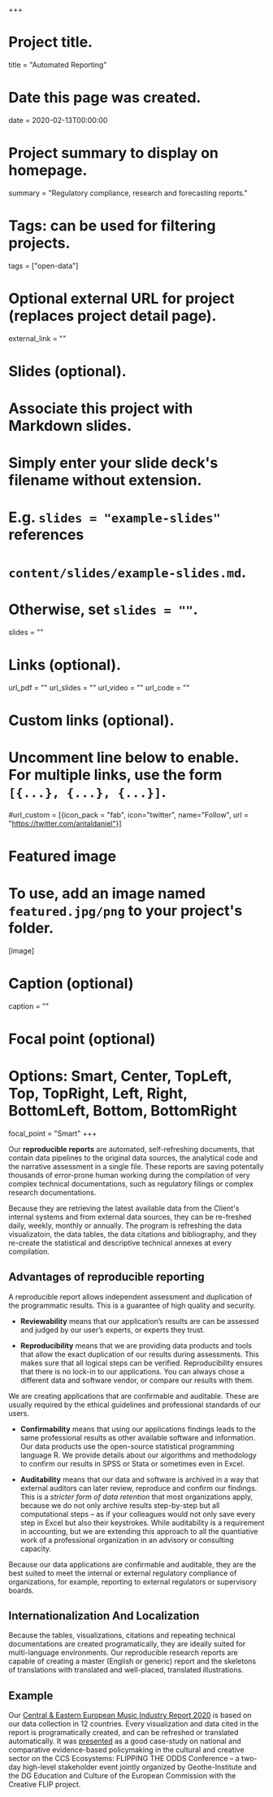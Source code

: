 +++
# Project title.
title = "Automated Reporting"

# Date this page was created.
date = 2020-02-13T00:00:00

# Project summary to display on homepage.
summary = "Regulatory compliance, research and forecasting reports."

# Tags: can be used for filtering projects.
tags = ["open-data"]

# Optional external URL for project (replaces project detail page).
external_link = ""

# Slides (optional).
#   Associate this project with Markdown slides.
#   Simply enter your slide deck's filename without extension.
#   E.g. `slides = "example-slides"` references 
#   `content/slides/example-slides.md`.
#   Otherwise, set `slides = ""`.
slides = ""

# Links (optional).
url_pdf = ""
url_slides = ""
url_video = ""
url_code = ""

# Custom links (optional).
#   Uncomment line below to enable. For multiple links, use the form `[{...}, {...}, {...}]`.
#url_custom = [{icon_pack = "fab", icon="twitter", name="Follow", url = "https://twitter.com/antaldaniel"}]

# Featured image
# To use, add an image named `featured.jpg/png` to your project's folder. 
[image]
  # Caption (optional)
  caption = ""
  
  # Focal point (optional)
  # Options: Smart, Center, TopLeft, Top, TopRight, Left, Right, BottomLeft, Bottom, BottomRight
  focal_point = "Smart"
+++

Our **reproducible reports** are automated, self-refreshing documents, that contain data pipelines to the original data sources, the analytical code and the narrative assessment in a single file.  These reports are saving potentally thousands of error-prone human working during the compilation of very complex technical documentations, such as regulatory filings or complex research documentations.

Because they are retrieving the latest available data from the Client's internal systems and from external data sources, they can be re-freshed daily, weekly, monthly or annually. The program is refreshing the data visualizatoin, the data tables, the data citations and bibliography, and they re-create the statistical and descriptive technical annexes at every compilation.

## Advantages of reproducible reporting

A reproducible report allows independent assessment and duplication of the programmatic results. This is a guarantee of high quality and security.

- **Reviewability** means that our application’s results are can be assessed and judged by our user’s experts, or experts they trust.

- **Reproducibility** means that we are providing data products and tools that allow the exact duplication of our results during assessments.  This makes sure that all logical steps can be verified. Reproducibility ensures that there is no lock-in to our applications. You can always chose a different data and software vendor, or compare our results with them.

We are creating applications that are confirmable and auditable. These are usually required by the ethical guidelines and professional standards of our users. 

- **Confirmability** means that using our applications findings leads to the same professional results as other available software and information. Our data products use the open-source statistical programming language R. We provide details about our algorithms and methodology to confirm our results in SPSS or Stata or sometimes even in Excel.

- **Auditability** means that our data and software is archived in a way that external auditors can later review, reproduce and confirm our findings.  This is a _stricter form of data retention_ that most organizations apply, because we do not only archive results step-by-step but all computational steps – as if your colleagues would not only save every step in Excel but also their keystrokes. While auditability is a requirement in accounting, but we are extending this approach to all the quantiative work of a professional organization in an advisory or consulting capacity.

Because our data applications are confirmable and auditable, they are the best suited to meet the internal or external regulatory compliance of organizations, for example, reporting to external regulators or supervisory boards. 

## Internationalization And Localization

Because the tables, visualizations, citations and repeating technical documentations are created programatically, they are ideally suited for multi-language environments. Our reproducible research reports are capable of creating a master (English or generic) report and the skeletons of translations with translated and well-placed, translated illustrations.

## Example

Our [Central & Eastern European Music Industry Report 2020](https://danielantal.eu/publication/ceereport_2020/) is based on our data collection in 12 countries. Every visualization and data cited in the report is programatically created, and can be refreshed or translated automatically. It was [presented](https://danielantal.eu/post/2020-01-30-ceereport/) as a good case-study on national and comparative evidence-based policymaking in the cultural and creative sector on the CCS Ecosystems: FLIPPING THE ODDS Conference – a two-day high-level stakeholder event jointly organized by Geothe-Institute and the DG Education and Culture of the European Commission with the Creative FLIP project.